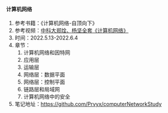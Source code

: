 #### 计算机网络

1. 参考书籍：《计算机网络-自顶向下》
2. 参考视频：[中科大郑烇、杨坚全套《计算机网络》](https://www.bilibili.com/video/BV1JV411t7ow)
3. 时间：2022.5.13-2022.6.4
4. 章节：
   1. 计算机网络和因特网
   2. 应用层
   3. 运输层
   4. 网络层：数据平面
   5. 网络层：控制平面
   6. 链路层和局域网
   7. 计算机网络中的安全
5. 笔记地址：https://github.com/Prvyx/computerNetworkStudy